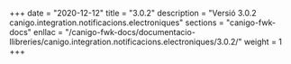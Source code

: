 +++
date        = "2020-12-12"
title       = "3.0.2"
description = "Versió 3.0.2 canigo.integration.notificacions.electroniques"
sections    = "canigo-fwk-docs"
enllac		= "/canigo-fwk-docs/documentacio-llibreries/canigo.integration.notificacions.electroniques/3.0.2/"
weight		= 1
+++
